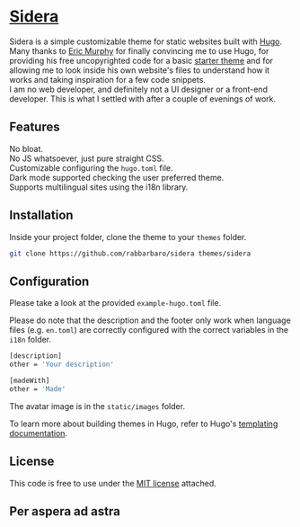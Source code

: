# [Sidera](https://github.com/rabbarbaro/sidera)

Sidera is a simple customizable theme for static websites built with [Hugo](https://gohugo.io).  
Many thanks to [Eric Murphy](https://ericmurphy.xyz) for finally convincing me to use Hugo, for providing his free uncopyrighted code for a basic [starter theme](https://github.com/ericmurphyxyz/hugo-starter-theme) and for allowing me to look inside his own website's files to understand how it works and taking inspiration for a few code snippets.  
I am no web developer, and definitely not a UI designer or a front-end developer. This is what I settled with after a couple of evenings of work.

## Features

No bloat.  
No JS whatsoever, just pure straight CSS.  
Customizable configuring the `hugo.toml` file.  
Dark mode supported checking the user preferred theme.  
Supports multilingual sites using the i18n library.

## Installation

Inside your project folder, clone the theme to your `themes` folder.

```bash
git clone https://github.com/rabbarbaro/sidera themes/sidera
```

## Configuration

Please take a look at the provided `example-hugo.toml` file.  

Please do note that the description and the footer only work when language files (e.g. `en.toml`) are correctly configured with the correct variables in the `i18n` folder.

```bash
[description]
other = 'Your description'

[madeWith]
other = 'Made'
```

The avatar image is in the `static/images` folder.

To learn more about building themes in Hugo, refer to Hugo's [templating documentation](https://gohugo.io/templates/).

## License

This code is free to use under the [MIT license](https://github.com/rabbarbaro/sidera/LICENSE) attached.

## Per aspera ad astra